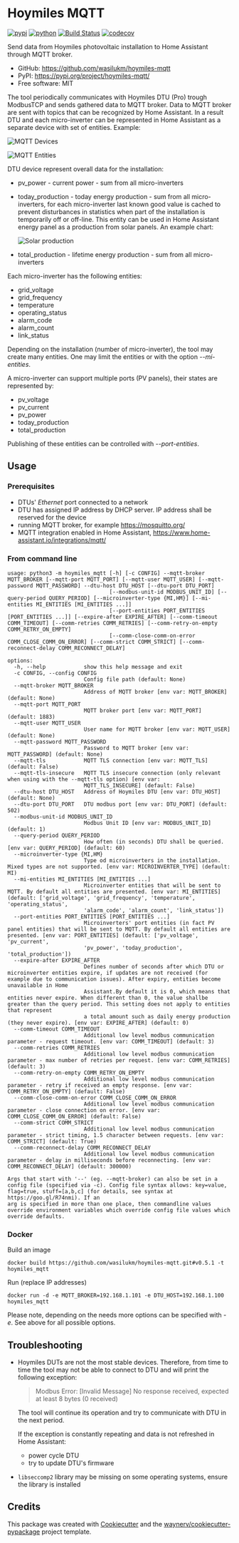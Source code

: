 # Hoymiles MQTT


[![pypi](https://img.shields.io/pypi/v/hoymiles-mqtt.svg)](https://pypi.org/project/hoymiles-mqtt/)
[![python](https://img.shields.io/pypi/pyversions/hoymiles-mqtt.svg)](https://pypi.org/project/hoymiles-mqtt/)
[![Build Status](https://github.com/wasilukm/hoymiles-mqtt/actions/workflows/dev.yml/badge.svg)](https://github.com/wasilukm/hoymiles-mqtt/actions/workflows/dev.yml)
[![codecov](https://codecov.io/gh/wasilukm/hoymiles-mqtt/branch/main/graphs/badge.svg)](https://codecov.io/github/wasilukm/hoymiles-mqtt)



Send data from Hoymiles photovoltaic installation to Home Assistant through MQTT broker.

* GitHub: <https://github.com/wasilukm/hoymiles-mqtt>
* PyPI: <https://pypi.org/project/hoymiles-mqtt/>
* Free software: MIT

The tool periodically communicates with Hoymiles DTU (Pro) trough ModbusTCP and sends gathered data to MQTT broker.
Data to MQTT broker are sent with topics that can be recognized by Home Assistant.
In a result DTU and each micro-inverter can be represented in Home Assistant as a separate device with set of entities. Example:

![MQTT Devices](/docs/mqtt_devices.png)

![MQTT Entities](/docs/mqtt_entities.png)

DTU device represent overall data for the installation:
- pv_power - current power - sum from all micro-inverters
- today_production - today energy production - sum from all micro-inverters, for each micro-inverter last known
  good value is cached to prevent disturbances in statistics when part of the installation is temporarily off
  or off-line. This entity can be used in Home Assistant energy panel as a production from solar panels.
  An example chart:

  ![Solar production](/docs/solar%20production.png)
- total_production - lifetime energy production - sum from all micro-inverters

Each micro-inverter has the following entities:
- grid_voltage
- grid_frequency
- temperature
- operating_status
- alarm_code
- alarm_count
- link_status

Depending on the installation (number of micro-inverter), the tool may create many entities. One may limit the entities
or with the option _--mi-entities_.

A micro-inverter can support multiple ports (PV panels), their states are represented by:
- pv_voltage
- pv_current
- pv_power
- today_production
- total_production

Publishing of these entities can be controlled with _--port-entities_.

## Usage

### Prerequisites
- DTUs' _Ethernet_ port connected to a network
- DTU has assigned IP address by DHCP server. IP address shall be reserved for the device
- running MQTT broker, for example https://mosquitto.org/
- MQTT integration enabled in Home Assistant, https://www.home-assistant.io/integrations/mqtt/

### From command line
    usage: python3 -m hoymiles_mqtt [-h] [-c CONFIG] --mqtt-broker MQTT_BROKER [--mqtt-port MQTT_PORT] [--mqtt-user MQTT_USER] [--mqtt-password MQTT_PASSWORD] --dtu-host DTU_HOST [--dtu-port DTU_PORT]
                                    [--modbus-unit-id MODBUS_UNIT_ID] [--query-period QUERY_PERIOD] [--microinverter-type {MI,HM}] [--mi-entities MI_ENTITIES [MI_ENTITIES ...]]
                                    [--port-entities PORT_ENTITIES [PORT_ENTITIES ...]] [--expire-after EXPIRE_AFTER] [--comm-timeout COMM_TIMEOUT] [--comm-retries COMM_RETRIES] [--comm-retry-on-empty COMM_RETRY_ON_EMPTY]
                                    [--comm-close-comm-on-error COMM_CLOSE_COMM_ON_ERROR] [--comm-strict COMM_STRICT] [--comm-reconnect-delay COMM_RECONNECT_DELAY]

    options:
      -h, --help            show this help message and exit
      -c CONFIG, --config CONFIG
                            Config file path (default: None)
      --mqtt-broker MQTT_BROKER
                            Address of MQTT broker [env var: MQTT_BROKER] (default: None)
      --mqtt-port MQTT_PORT
                            MQTT broker port [env var: MQTT_PORT] (default: 1883)
      --mqtt-user MQTT_USER
                            User name for MQTT broker [env var: MQTT_USER] (default: None)
      --mqtt-password MQTT_PASSWORD
                            Password to MQTT broker [env var: MQTT_PASSWORD] (default: None)
      --mqtt-tls            MQTT TLS connection [env var: MQTT_TLS] (default: False)
      --mqtt-tls-insecure   MQTT TLS insecure connection (only relevant when using with the --mqtt-tls option) [env var:
                            MQTT_TLS_INSECURE] (default: False)
      --dtu-host DTU_HOST   Address of Hoymiles DTU [env var: DTU_HOST] (default: None)
      --dtu-port DTU_PORT   DTU modbus port [env var: DTU_PORT] (default: 502)
      --modbus-unit-id MODBUS_UNIT_ID
                            Modbus Unit ID [env var: MODBUS_UNIT_ID] (default: 1)
      --query-period QUERY_PERIOD
                            How often (in seconds) DTU shall be queried. [env var: QUERY_PERIOD] (default: 60)
      --microinverter-type {MI,HM}
                            Type od microinverters in the installation. Mixed types are not supported. [env var: MICROINVERTER_TYPE] (default: MI)
      --mi-entities MI_ENTITIES [MI_ENTITIES ...]
                            Microinverter entities that will be sent to MQTT. By default all entities are presented. [env var: MI_ENTITIES] (default: ['grid_voltage', 'grid_frequency', 'temperature', 'operating_status',
                            'alarm_code', 'alarm_count', 'link_status'])
      --port-entities PORT_ENTITIES [PORT_ENTITIES ...]
                            Microinverters' port entities (in fact PV panel entities) that will be sent to MQTT. By default all entities are presented. [env var: PORT_ENTITIES] (default: ['pv_voltage', 'pv_current',
                            'pv_power', 'today_production', 'total_production'])
      --expire-after EXPIRE_AFTER
                            Defines number of seconds after which DTU or microinverter entities expire, if updates are not received (for example due to communication issues). After expiry, entities become unavailable in Home
                            Assistant.By default it is 0, which means that entities never expire. When different than 0, the value shallbe greater than the query period. This setting does not apply to entities that represent
                            a total amount such as daily energy production (they never expire). [env var: EXPIRE_AFTER] (default: 0)
      --comm-timeout COMM_TIMEOUT
                            Additional low level modbus communication parameter - request timeout. [env var: COMM_TIMEOUT] (default: 3)
      --comm-retries COMM_RETRIES
                            Additional low level modbus communication parameter - max number of retries per request. [env var: COMM_RETRIES] (default: 3)
      --comm-retry-on-empty COMM_RETRY_ON_EMPTY
                            Additional low level modbus communication parameter - retry if received an empty response. [env var: COMM_RETRY_ON_EMPTY] (default: False)
      --comm-close-comm-on-error COMM_CLOSE_COMM_ON_ERROR
                            Additional low level modbus communication parameter - close connection on error. [env var: COMM_CLOSE_COMM_ON_ERROR] (default: False)
      --comm-strict COMM_STRICT
                            Additional low level modbus communication parameter - strict timing, 1.5 character between requests. [env var: COMM_STRICT] (default: True)
      --comm-reconnect-delay COMM_RECONNECT_DELAY
                            Additional low level modbus communication parameter - delay in milliseconds before reconnecting. [env var: COMM_RECONNECT_DELAY] (default: 300000)

    Args that start with '--' (eg. --mqtt-broker) can also be set in a config file (specified via -c). Config file syntax allows: key=value, flag=true, stuff=[a,b,c] (for details, see syntax at https://goo.gl/R74nmi). If an
    arg is specified in more than one place, then commandline values override environment variables which override config file values which override defaults.



### Docker

Build an image

    docker build https://github.com/wasilukm/hoymiles-mqtt.git#v0.5.1 -t hoymiles_mqtt

Run (replace IP addresses)

    docker run -d -e MQTT_BROKER=192.168.1.101 -e DTU_HOST=192.168.1.100 hoymiles_mqtt

Please note, depending on the needs more options can be specified with _-e_. See above for all possible options.

## Troubleshooting

  - Hoymiles DUTs are not the most stable devices. Therefore, from time to time the tool may not be able
    to connect to DTU and will print the following exception:

    >Modbus Error: [Invalid Message] No response received, expected at least 8 bytes (0 received)

    The tool will continue its operation and try to communicate with DTU in the next period.

    If the exception is constantly repeating and data is not refreshed in Home Assistant:
      - power cycle DTU
      - try to update DTU's firmware

  - `libseccomp2` library may be missing on some operating systems, ensure the library is installed


## Credits

This package was created with [Cookiecutter](https://github.com/audreyr/cookiecutter) and the [waynerv/cookiecutter-pypackage](https://github.com/waynerv/cookiecutter-pypackage) project template.
